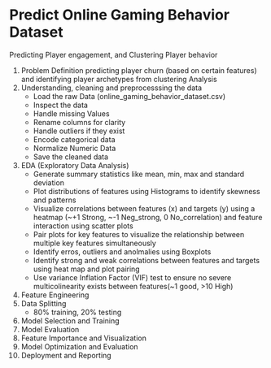 # Predict Online Gaming Behavior Dataset
Predicting Player engagement, and Clustering Player behavior
1. Problem Definition
   predicting player churn (based on certain features) and identifying player archetypes from clustering Analysis
2. Understanding, cleaning and preprocesssing the data
   - Load the raw Data (online_gaming_behavior_dataset.csv)
   - Inspect the data
   - Handle missing Values
   - Rename columns for clarity
   - Handle outliers if they exist
   - Encode categorical data
   - Normalize Numeric Data
   - Save the cleaned data
3. EDA (Exploratory Data Analysis)
   - Generate summary statistics like mean, min, max and standard deviation
   - Plot distributions of features using Histograms to identify skewness and patterns
   - Visualize correlations between features (x) and targets (y) using a heatmap (~+1 Strong, ~-1 Neg_strong, 0 No_correlation) and feature interaction using scatter plots 
   - Pair plots for key features to visualize the relationship between multiple key features simultaneously
   - Identify erros, outliers and anolmalies using Boxplots
   - Identify strong and weak correlations between features and targets using heat map and plot pairing
   - Use variance Inflation Factor (VIF) test to ensure no severe multicolinearity exists between features(~1 good, >10 High)
4. Feature Engineering
5. Data Splitting
   - 80% training, 20% testing
6. Model Selection and Training
7. Model Evaluation
8. Feature Importance and Visualization
9.  Model Optimization and Evaluation
10. Deployment and Reporting
